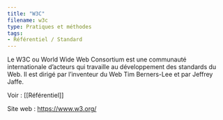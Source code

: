 ```yaml
---
title: "W3C"
filename: w3c
type: Pratiques et méthodes
tags:
- Référentiel / Standard
---
```


Le W3C ou World Wide Web Consortium est une communauté internationale d’acteurs qui travaille au développement des standards du Web. Il est dirigé par l’inventeur du Web Tim Berners-Lee et par Jeffrey Jaffe.

Voir : [[Référentiel]]

Site web : <https://www.w3.org/>

